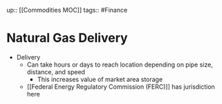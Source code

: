 up:: [[Commodities MOC]]
tags:: #Finance
# Natural Gas Delivery
- Delivery
	- Can take hours or days to reach location depending on pipe size, distance, and speed
		- This increases value of market area storage
	- [[Federal Energy Regulatory Commission (FERC)]] has jurisdiction here